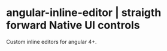 # angular-inline-editor | straigth forward Native UI controls
Custom inline editors for angular 4+. 
